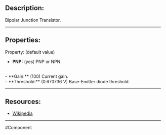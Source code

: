 ## Description:

Bipolar Junction Transistor.

---

## Properties:
Property: (default value)

- **PNP:** (yes)
   PNP or NPN.
<br>
- **Gain:** (100)
   Current gain.
<br>
- **Threshold:** (0.670736 V)
   Base-Emitter diode threshold.

---

## Resources:

- [Wikipedia](https://en.wikipedia.org/wiki/Bipolar_junction_transistor)

---

#Component 